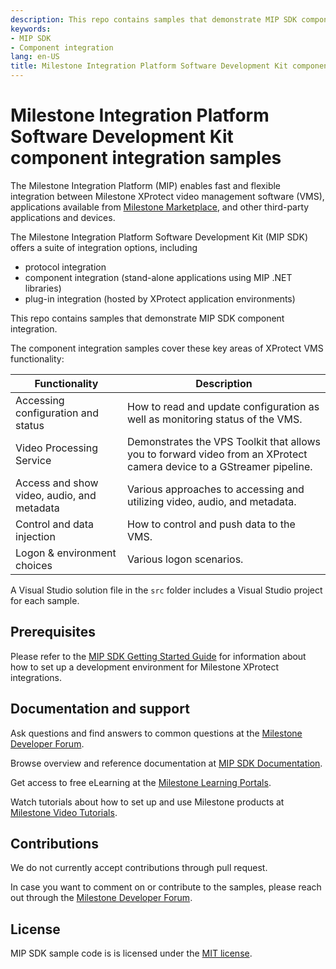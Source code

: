 ```yaml
---
description: This repo contains samples that demonstrate MIP SDK component integration.
keywords:
- MIP SDK
- Component integration
lang: en-US
title: Milestone Integration Platform Software Development Kit component integration samples
---
```


# Milestone Integration Platform Software Development Kit component integration samples

The Milestone Integration Platform (MIP) enables fast and flexible integration between
Milestone XProtect video management software (VMS), applications available from
[Milestone Marketplace](<https://www.milestonesys.com/community/marketplace/>),
and other third-party applications and devices.

The Milestone Integration Platform Software Development Kit (MIP SDK) offers a suite of integration options, including

- protocol integration
- component integration (stand-alone applications using MIP .NET libraries)
- plug-in integration (hosted by XProtect application environments)

This repo contains samples that demonstrate MIP SDK component integration.

The component integration samples cover these key areas of XProtect VMS functionality:

| Functionality                              | Description                                                                                                           |
| ------------------------------------------ | --------------------------------------------------------------------------------------------------------------------- |
| Accessing configuration and status         | How to read and update configuration as well as monitoring status of the VMS.                                         |
| Video Processing Service                   | Demonstrates the VPS Toolkit that allows you to forward video from an XProtect camera device to a GStreamer pipeline. |
| Access and show video, audio, and metadata | Various approaches to accessing and utilizing video, audio, and metadata.                                             |
| Control and data injection                 | How to control and push data to the VMS.                                                                              |
| Logon & environment choices                | Various logon scenarios.                                                                                              |

A Visual Studio solution file in the `src` folder includes a Visual Studio project for each sample.

## Prerequisites

Please refer to the [MIP SDK Getting Started Guide](<https://content.milestonesys.com/l/299bb22321041592/>)
for information about how to set up a development environment for Milestone XProtect integrations.

## Documentation and support

Ask questions and find answers to common questions at the
[Milestone Developer Forum](<https://developer.milestonesys.com/>).

Browse overview and reference documentation at
[MIP SDK Documentation](<https://doc.developer.milestonesys.com>).

Get access to free eLearning at the
[Milestone Learning Portals](<https://www.milestonesys.com/solutions/services/learning-and-performance/>).

Watch tutorials about how to set up and use Milestone products at
[Milestone Video Tutorials](<https://www.milestonesys.com/support/self-service-and-support/video-tutorials/>).

## Contributions

We do not currently accept contributions through pull request.

In case you want to comment on or contribute to the samples, please reach out through
the [Milestone Developer Forum](<https://developer.milestonesys.com/>).

## License

MIP SDK sample code is is licensed under the [MIT license](<LICENSE.md>).
